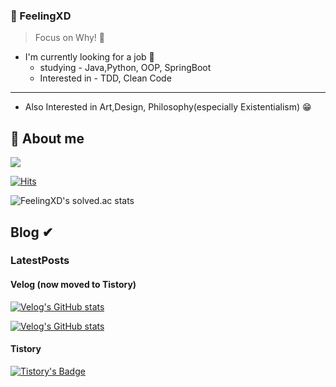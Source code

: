 <!-- profile line--->

### 🐳 FeelingXD

> Focus on Why! 🤔

- I'm currently looking for a job 👀
  - studying - Java,Python, OOP, SpringBoot
  - Interested in - TDD, Clean Code

---

- Also Interested in Art,Design, Philosophy(especially Existentialism) 😁

## 🌱 About me

<a href="https://feelingxd.notion.site/Resume-of-b09dcee5d4ab49f3bbca73e60acad7a2"><img src="https://img.shields.io/badge/notion-ffffff?style=for-the-badge&logo=notion&logoColor=black"/></a>

[![Hits](https://hits.seeyoufarm.com/api/count/incr/badge.svg?url=https%3A%2F%2Fgithub.com%2FFeelingXD&count_bg=%2379C83D&title_bg=%23555555&icon=&icon_color=%23E7E7E7&title=hits&edge_flat=false)](https://hits.seeyoufarm.com)

![FeelingXD's solved.ac stats](https://github-readme-solvedac.hyp3rflow.vercel.app/api/?handle=wlals425315)


## Blog ✔

### LatestPosts

#### Velog (now moved to Tistory)   
[![Velog's GitHub stats](https://velog-readme-stats.vercel.app/api/badge?name=wlals425315)](https://velog.io/@wlals425315) 


[![Velog's GitHub stats](https://velog-readme-stats.vercel.app/api/list?name=wlals425315)](https://velog.io/@wlals425315)

#### Tistory

[![Tistory's Badge](https://github-readme-tistory-card.vercel.app/api/badge?name=FeelingXD)](https://feelingxd.tistory.com/)

<!-- [![Tistory'S stats](https://github-readme-tistory-card.vercel.app/api?name=feelingxd)](https://feelingxd.tistory.com) -->

<!--
 Now I walk between life and death every day
 I'm at the age to prepare for after my death
 life is not a marathon, its an endless relay.
 -🙃-
-->
